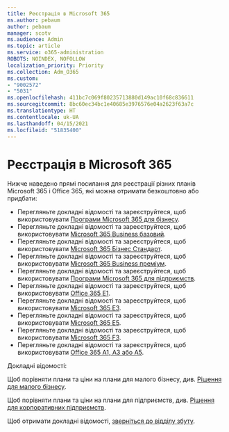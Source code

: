 ```yaml
---
title: Реєстрація в Microsoft 365
ms.author: pebaum
author: pebaum
manager: scotv
ms.audience: Admin
ms.topic: article
ms.service: o365-administration
ROBOTS: NOINDEX, NOFOLLOW
localization_priority: Priority
ms.collection: Adm_O365
ms.custom:
- "9002572"
- "5031"
ms.openlocfilehash: 411bc7c069f80235713880d149ac10f68c836611
ms.sourcegitcommit: 8bc60ec34bc1e40685e3976576e04a2623f63a7c
ms.translationtype: HT
ms.contentlocale: uk-UA
ms.lasthandoff: 04/15/2021
ms.locfileid: "51835400"
---
```

# <a name="sign-up-for-microsoft-365"></a>Реєстрація в Microsoft 365

Нижче наведено прямі посилання для реєстрації різних планів Microsoft 365 і Office 365, які можна отримати безкоштовно або придбати:

- Перегляньте докладні відомості та зареєструйтеся, щоб використовувати [Програми Microsoft 365 для бізнесу](https://products.office.com/business/office-365-business?activetab=pivot%3aoverviewtab).
- Перегляньте докладні відомості та зареєструйтеся, щоб використовувати [Microsoft 365 Business базовий](https://products.office.com/business/office-365-business-essentials?activetab=pivot%3aoverviewtab).
- Перегляньте докладні відомості та зареєструйтеся, щоб використовувати [Microsoft 365 Бізнес Стандарт](https://products.office.com/business/office-365-business-premium?activetab=pivot%3aoverviewtab).
- Перегляньте докладні відомості та зареєструйтеся, щоб використовувати [Microsoft 365 Business преміум](https://www.microsoft.com/microsoft-365/business/microsoft-365-business?activetab=pivot%3aoverviewtab).
- Перегляньте докладні відомості та зареєструйтеся, щоб використовувати [Програми Microsoft 365 для підприємств](https://products.office.com/business/office-365-proplus-product?activetab=pivot%3aoverviewtab).
- Перегляньте докладні відомості та зареєструйтеся, щоб використовувати [Office 365 E1](https://www.microsoft.com/microsoft-365/business/office-365-enterprise-e1-business-software?activetab=pivot:overviewtab).
- Перегляньте докладні відомості та зареєструйтеся, щоб використовувати [Microsoft 365 E3](https://www.microsoft.com/microsoft-365/enterprise-e3-business-software).
- Перегляньте докладні відомості та зареєструйтеся, щоб використовувати [Microsoft 365 E5](https://www.microsoft.com/microsoft-365/enterprise-e5-business-software?activetab=pivot%3aoverviewtab).
- Перегляньте докладні відомості та зареєструйтеся, щоб використовувати [Microsoft 365 F3](https://www.microsoft.com/microsoft-365/microsoft-365-enterprise-f3?activetab=pivot%3aoverviewtab).
- Перегляньте докладні відомості та зареєструйтеся, щоб використовувати [Office 365 A1, A3 або A5](https://www.microsoft.com/microsoft-365/academic/compare-office-365-education-plans?activetab=tab:primaryr1).

Докладні відомості:

Щоб порівняти плани та ціни на плани для малого бізнесу, див. [Рішення для малого бізнесу](https://products.office.com/business/small-business-solutions#office-ContentAreaHeadingTemplate-1cuvapm).

Щоб порівняти плани та ціни на плани для підприємств, див. [Рішення для корпоративних підприємств](https://www.microsoft.com/microsoft-365/business/compare-more-office-365-for-business-plans).

Щоб отримати докладні відомості, [зверніться до відділу збуту](https://go.microsoft.com/fwlink/?linkid=2127718).
